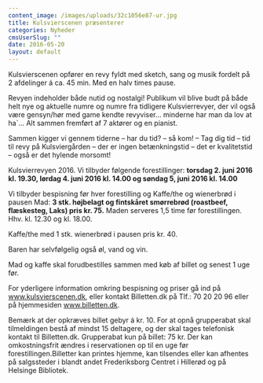 ```yaml
---
content_image: /images/uploads/32c1056e87-ur.jpg
title: Kulsvierscenen præsenterer
categories: Nyheder
cmsUserSlug: ""
date: 2016-05-20 
layout: default
---
```


Kulsvierscenen opfører en revy fyldt med sketch, sang og musik fordelt på 2 afdelinger á ca. 45 min. Med en halv times pause. 

Revyen indeholder både nutid og nostalgi! Publikum vil blive budt på både helt nye og aktuelle numre og numre fra tidligere Kulsvierrevyer, der vil også være gensyn/hør med game kendte revyviser… minderne har man da lov at ha`… Alt sammen fremført af 7 aktører og en pianist. 

Sammen kigger vi gennem tiderne – har du tid? – så kom! – Tag dig tid – tid til revy på Kulsviergården – der er ingen betænkningstid – det er kvalitetstid – også er det hylende morsomt!  

Kulsvierrevyen 2016. Vi tilbyder følgende forestillinger: 
**torsdag 2. juni 2016 kl. 19.30, 
lørdag 4. juni 2016 kl. 14.00 og 
søndag 5, juni 2016 kl. 14.00** 

Vi tilbyder bespisning før hver forestilling og Kaffe/the og wienerbrød i pausen 
Mad: **3 stk. højbelagt og fintskåret smørrebrød (roastbeef, flæskesteg, Laks) pris kr. 75.**
Maden serveres 1,5 time før forestillingen. Hhv. kl. 12.30 og kl. 18.00.

Kaffe/the med 1 stk. wienerbrød i pausen pris kr. 40.  

Baren har selvfølgelig også øl, vand og vin.

Mad og kaffe skal forudbestilles sammen med køb af billet og senest 1 uge før.

For yderligere information omkring bespisning og priser gå ind på www.kulsvierscenen.dk, eller kontakt Billetten.dk på Tlf.: 70 20 20 96 eller på hjemmesiden www.billetten.dk. 

Bemærk at der opkræves billet gebyr á kr. 10. For at opnå grupperabat skal tilmeldingen bestå af mindst 15 deltagere, og der skal tages telefonisk kontakt til Billetten.dk. Grupperabat kun på billet: 75 kr. Der kan omkostningsfrit ændres i reservationen op til en uge før forestillingen.Billetter kan printes hjemme, kan tilsendes eller kan afhentes på salgssteder i blandt andet Frederiksborg Centret i Hillerød og på Helsinge Bibliotek. 

